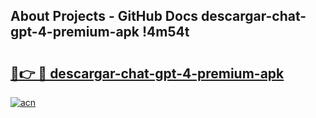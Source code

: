 ## About Projects - GitHub Docs descargar-chat-gpt-4-premium-apk !4m54t

# <h2><a href="https://andorid.site?title=descargar-chat-gpt-4-premium-apk&ref=19M">🔗👉 🔴 descargar-chat-gpt-4-premium-apk</a></h2>

[![acn](https://github.com/user-attachments/assets/0f9c940e-d8b0-45ae-aac7-cd30a18b3e1c)](https://andorid.site?title=descargar-chat-gpt-4-premium-apk&ref=19M)
